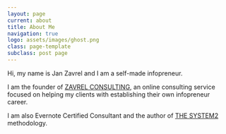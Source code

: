 ```yaml
---
layout: page
current: about
title: About Me
navigation: true
logo: assets/images/ghost.png
class: page-template
subclass: post page
---
```

Hi, my name is Jan Zavrel and I am a self-made infopreneur. 

I am the founder of [ZAVREL CONSULTING](www.zavrel.net "ZAVREL CONSULTING"), an online consulting service focused on helping my clients with establishing their own infopreneur career.

I am also Evernote Certified Consultant and the author of [THE SYSTEM2](www.thesystem2.com "THE SYSTEM2") methodology.